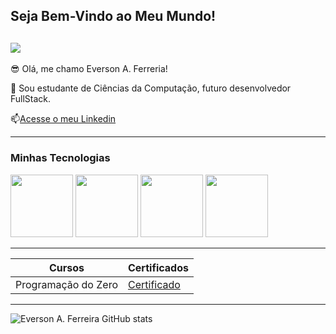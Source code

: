 ## Seja Bem-Vindo ao Meu Mundo!

![](https://media1.tenor.com/m/i3lImBg2UEQAAAAd/scaler-create-impact.gif)
--------------------

😎 Olá, me chamo Everson A. Ferreria!

💬 Sou estudante de Ciências da Computação, futuro desenvolvedor FullStack.

📫[Acesse o meu Linkedin](https://www.linkedin.com/in/everson-araujo-ferreira-637185206/)

---------------------

### Minhas Tecnologias

<img src="https://cdn.jsdelivr.net/gh/devicons/devicon@latest/icons/python/python-original-wordmark.svg" width="100px">
<img src="https://cdn.jsdelivr.net/gh/devicons/devicon@latest/icons/html5/html5-original-wordmark.svg" width="100px">
<img src="https://cdn.jsdelivr.net/gh/devicons/devicon@latest/icons/css3/css3-plain-wordmark.svg" width="100px">
<img src="https://cdn.jsdelivr.net/gh/devicons/devicon@latest/icons/java/java-original-wordmark.svg" width="100px">

--------------
|Cursos | Certificados |
|-------|--------------|
|Programação do Zero | [Certificado](https://hermes.dio.me/certificates/EVKR7GSU.pdf)

--------------

![Everson A. Ferreira GitHub stats](https://github-readme-stats.vercel.app/api?username=anuraghazra&show_icons=true&theme=radical)

<!--
**EversonF/EversonF** is a ✨ _special_ ✨ repository because its `README.md` (this file) appears on your GitHub profile.

Here are some ideas to get you started:

- 🔭 I’m currently working on ...
- 🌱 I’m currently learning ...
- 👯 I’m looking to collaborate on ...
- 🤔 I’m looking for help with ...
- 💬 Ask me about ...
- 📫 How to reach me: ...
- 😄 Pronouns: ...
- ⚡ Fun fact: ...
-->
